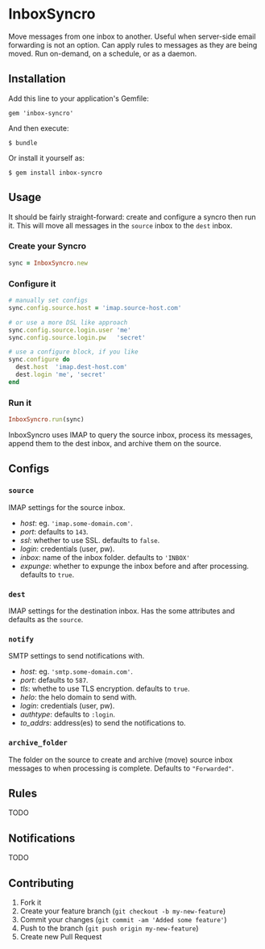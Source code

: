 # InboxSyncro

Move messages from one inbox to another.  Useful when server-side email forwarding is not an option.  Can apply rules to messages as they are being moved.  Run on-demand, on a schedule, or as a daemon.

## Installation

Add this line to your application's Gemfile:

    gem 'inbox-syncro'

And then execute:

    $ bundle

Or install it yourself as:

    $ gem install inbox-syncro

## Usage

It should be fairly straight-forward: create and configure a syncro then run it.  This will move all messages in the `source` inbox to the `dest` inbox.

### Create your Syncro

```ruby
sync = InboxSyncro.new
```

### Configure it

```ruby
# manually set configs
sync.config.source.host = 'imap.source-host.com'

# or use a more DSL like approach
sync.config.source.login.user 'me'
sync.config.source.login.pw   'secret'

# use a configure block, if you like
sync.configure do
  dest.host  'imap.dest-host.com'
  dest.login 'me', 'secret'
end
```

### Run it

```ruby
InboxSyncro.run(sync)
```

InboxSyncro uses IMAP to query the source inbox, process its messages, append them to the dest inbox, and archive them on the source.

## Configs

### `source`

IMAP settings for the source inbox.

* *host*: eg. `'imap.some-domain.com'`.
* *port*: defaults to `143`.
* *ssl*:  whether to use SSL.  defaults to `false`.
* *login*: credentials (user, pw).
* *inbox*: name of the inbox folder.  defaults to `'INBOX'`
* *expunge*: whether to expunge the inbox before and after processing.  defaults to `true`.

### `dest`

IMAP settings for the destination inbox.  Has the some attributes and defaults as the `source`.

### `notify`

SMTP settings to send notifications with.

* *host*: eg. `'smtp.some-domain.com'`.
* *port*: defaults to `587`.
* *tls*: whethe to use TLS encryption.  defaults to `true`.
* *helo*: the helo domain to send with.
* *login*: credentials (user, pw).
* *authtype*: defaults to `:login`.
* *to_addrs*: address(es) to send the notifications to.

### `archive_folder`

The folder on the source to create and archive (move) source inbox messages to when processing is complete.  Defaults to `"Forwarded"`.

## Rules

TODO

## Notifications

TODO

## Contributing

1. Fork it
2. Create your feature branch (`git checkout -b my-new-feature`)
3. Commit your changes (`git commit -am 'Added some feature'`)
4. Push to the branch (`git push origin my-new-feature`)
5. Create new Pull Request
